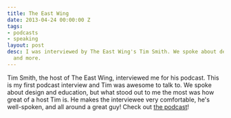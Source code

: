 ```yaml
---
title: The East Wing
date: 2013-04-24 00:00:00 Z
tags:
- podcasts
- speaking
layout: post
desc: I was interviewed by The East Wing's Tim Smith. We spoke about design, education,
  and more.
---
```


Tim Smith, the host of The East Wing, interviewed me for his podcast. This is my first podcast interview and Tim was awesome to talk to. We spoke about design and education, but what stood out to me the most was how great of a host Tim is. He makes the interviewee very comfortable, he's well-spoken, and all around a great guy! Check out [the podcast](http://5by5.tv/eastwing/52)!